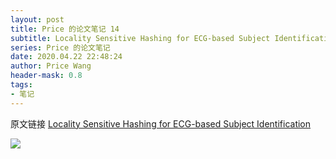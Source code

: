 ```yaml
---
layout: post
title: Price 的论文笔记 14
subtitle: Locality Sensitive Hashing for ECG-based Subject Identification
series: Price 的论文笔记
date: 2020.04.22 22:48:24
author: Price Wang
header-mask: 0.8
tags:
- 笔记
---
```


原文链接 [Locality Sensitive Hashing for ECG-based Subject Identification](https://ieeexplore.ieee.org/document/8959716)

<img class="post_img" src="{{ site.baseurl }}/img/post/{{ page.series }}/{{ page.title }}.png">

